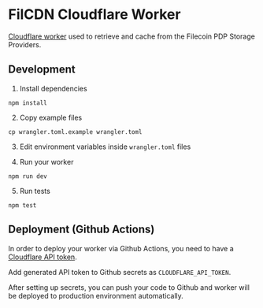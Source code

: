 # FilCDN Cloudflare Worker

[Cloudflare worker](https://developers.cloudflare.com/workers/) used to retrieve
and cache from the Filecoin PDP Storage Providers.

## Development

1. Install dependencies

```
npm install
```

2. Copy example files

```
cp wrangler.toml.example wrangler.toml
```

3. Edit environment variables inside `wrangler.toml` files

4. Run your worker

```
npm run dev
```

5. Run tests

```
npm test
```

## Deployment (Github Actions)

In order to deploy your worker via Github Actions, you need to have a
[Cloudflare API token](https://developers.cloudflare.com/fundamentals/api/get-started/create-token/).

Add generated API token to Github secrets as `CLOUDFLARE_API_TOKEN`.

After setting up secrets, you can push your code to Github and worker will be
deployed to production environment automatically.
